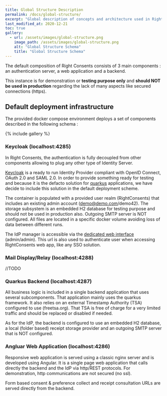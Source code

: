 ```yaml
---
title: Global Structure Description
permalink: /docs/global-structure/
excerpt: "Global description of concepts and architecture used in Right Consents"
last_modified_at: 2020-12-21
toc: true
gallery:
  - url: /assets/images/global-structure.png
    image_path: /assets/images/global-structure.png
    alt: "Global Structure Schema"
    title: "Global Structure Schema"
---
```


The default composition of Right Consents consists of 3 main components : an authentication server, a web application and a backend. 

This instance is for demonstration or **testing purpose only** and **should NOT be used in production** regarding the lack of many aspects like secured connections (https).

## Default deployment infrastructure

The provided docker compose environment deploys a set of components described in the following schema : 

{% include gallery %}

### Keycloak (localhost:4285)

In Right Consents, the authentication is fully decoupled from other components allowing to plug any other type of Identity Server.

[Keycloak](https://www.keycloak.org/) is a ready to run Identity Provider compliant with OpenID Connect, OAuth 2.0 and SAML 2.0. In order to provide something ready for testing and because it is the defacto solution for [quarkus](https://quarkus.io) applications, we have decide to include this solution in the default deployment scheme.

The container is populated with a provided user realm (RightConsents) that includes an existing admin account (demo@demo.com/demo42). The storage subsystem is an embedded H2 database for testing purpose and should not be used in production also. Outgoing SMTP server is NOT configured. All files are located in a specific docker volume avoiding loss of data between different runs.

The IdP manager is accessible via the [dedicated web interface](http://localhost:4285/auth) (admin/admin). This url is also used to authenticate user when accessing RightConsents web app, like any SSO solution.

### Mail Display/Relay (localhost:4288)

//TODO 


### Quarkus Backend (localhost:4287)

All business logic is included in a single backend application that uses several subcomponents. That application mainly uses the quarkus framework. It also relies on an external Timestamp Authority (TSA) configured to use (freetsa.org). That TSA is free of charge for a very limited traffic and should be replaced or disabled if needed. 

As for the IdP, the backend is configured to use an embedded H2 database, a local (folder based) receipt storage provider and an outgoing SMTP server that is NOT configured.

### Angluar Web Application (localhost:4286)

Responsive web application is served using a classic nginx server and is developed using Angular. It is a single page web application that calls directly the backend and the IdP via http/REST protocols. For demonstration, http communications are not secured (no ssl).

Form based consent & preference collect and receipt consultation URLs are served directly from the backend.





